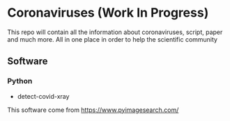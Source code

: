 # Coronaviruses (Work In Progress)
This repo will contain all the information about coronaviruses, script, paper and much more. All in one place in order to help the scientific community


## Software
### Python
* detect-covid-xray

This software come from https://www.pyimagesearch.com/
